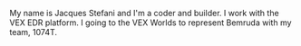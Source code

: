 My name is Jacques Stefani and I'm a coder and builder.
I work with the VEX EDR platform.
I going to the VEX Worlds to represent Bemruda with my team, 1074T.
